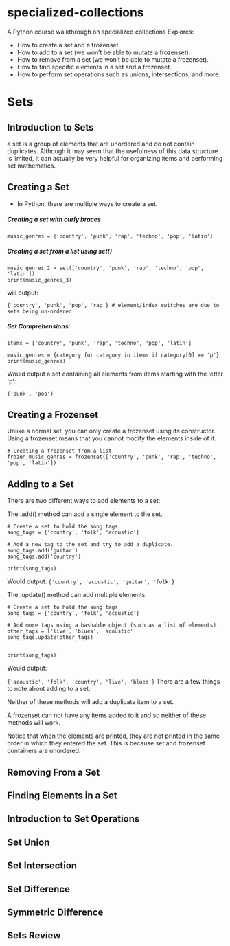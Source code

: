# specialized-collections
A Python course walkthrough on specialized collections
Explores:
* How to create a set and a frozenset.
* How to add to a set (we won’t be able to mutate a frozenset).
* How to remove from a set (we won’t be able to mutate a frozenset).
* How to find specific elements in a set and a frozenset.
* How to perform set operations such as unions, intersections, and more.

# Sets
## Introduction to Sets

a set is a group of elements that are unordered and do not contain duplicates. Although it may seem that the usefulness of this data structure is limited, it can actually be very helpful for organizing items and performing set mathematics.

## Creating a Set
- In Python, there are multiple ways to create a set.
##### Creating a set with curly braces
```music_genres = {'country', 'punk', 'rap', 'techno', 'pop', 'latin'}```
##### Creating a set from a list using set()
```
music_genres_2 = set(['country', 'punk', 'rap', 'techno', 'pop', 'latin'])
print(music_genres_3)
```
will output:
```
{'country', 'punk', 'pop', 'rap'} # element/index switches are due to sets being un-ordered
```
##### Set Comprehensions:
```
items = ['country', 'punk', 'rap', 'techno', 'pop', 'latin']

music_genres = {category for category in items if category[0] == 'p'}
print(music_genres)
```
Would output a set containing all elements from items starting with the letter 'p':
```
{'punk', 'pop'}
```
## Creating a Frozenset
Unlike a normal set, you can only create a frozenset using its constructor. 
Using a frozenset means that you cannot modify the elements inside of it.
```
# Creating a frozenset from a list
frozen_music_genres = frozenset(['country', 'punk', 'rap', 'techno', 'pop', 'latin'])
```
## Adding to a Set
There are two different ways to add elements to a set:

The .add() method can add a single element to the set.
```
# Create a set to hold the song tags
song_tags = {'country', 'folk', 'acoustic'}
 
# Add a new tag to the set and try to add a duplicate.
song_tags.add('guitar')
song_tags.add('country')
 
print(song_tags)
```
Would output:
```{'country', 'acoustic', 'guitar', 'folk'}```

The .update() method can add multiple elements.
```
# Create a set to hold the song tags
song_tags = {'country', 'folk', 'acoustic'}
 
# Add more tags using a hashable object (such as a list of elements)
other_tags = ['live', 'blues', 'acoustic']
song_tags.update(other_tags)

 
print(song_tags)
```
Would output:

```{'acoustic', 'folk', 'country', 'live', 'blues'}```
There are a few things to note about adding to a set:

Neither of these methods will add a duplicate item to a set.

A frozenset can not have any items added to it and so neither of these methods will work.

Notice that when the elements are printed, they are not printed in the same order in which they entered the set. This is because set and frozenset containers are unordered.

## Removing From a Set
## Finding Elements in a Set
## Introduction to Set Operations
## Set Union
## Set Intersection
## Set Difference
## Symmetric Difference
## Sets Review
